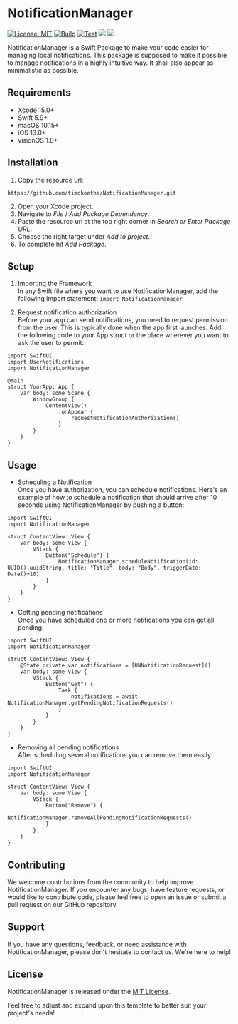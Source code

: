# NotificationManager
[![License: MIT](https://img.shields.io/badge/license-MIT-blue)](https://opensource.org/license/mit)
[![Build](https://github.com/timokoethe/NotificationManager/actions/workflows/build.yml/badge.svg?branch=main)](https://github.com/timokoethe/NotificationManager/actions/workflows/build.yml)
[![Test](https://github.com/timokoethe/NotificationManager/actions/workflows/test.yml/badge.svg?branch=main)](https://github.com/timokoethe/NotificationManager/actions/workflows/test.yml)
[![](https://img.shields.io/endpoint?url=https%3A%2F%2Fswiftpackageindex.com%2Fapi%2Fpackages%2Ftimokoethe%2FNotificationManager%2Fbadge%3Ftype%3Dswift-versions)](https://swiftpackageindex.com/timokoethe/NotificationManager)
[![](https://img.shields.io/endpoint?url=https%3A%2F%2Fswiftpackageindex.com%2Fapi%2Fpackages%2Ftimokoethe%2FNotificationManager%2Fbadge%3Ftype%3Dplatforms)](https://swiftpackageindex.com/timokoethe/NotificationManager)

NotificationManager is a Swift Package to make your code easier for managing local notifications.
This package is supposed to make it possible to manage notifications in a highly intuitive way.
It shall also appear as minimalistic as possible.

## Requirements
- Xcode 15.0+
- Swift 5.9+
- macOS 10.15+
- iOS 13.0+
- visionOS 1.0+

## Installation
1.  Copy the resource url:
```
https://github.com/timokoethe/NotificationManager.git
```
2.  Open your Xcode project.
3.  Navigate to _File_ / _Add Package Dependency_.
4.  Paste the resource url at the top right corner in _Search or Enter Package URL_.
5.  Choose the right target under _Add to project_.
6.  To complete hit _Add Package_.

## Setup
1. Importing the Framework <br>
In any Swift file where you want to use NotificationManager, add the following import statement:
```import NotificationManager```

2. Request notification authorization <br>
Before your app can send notifications, you need to request permission from the user. This is typically done when the app first launches. Add the following code to your App struct or the place wherever you want to ask the user to permit:
```
import SwiftUI
import UserNotifications
import NotificationManager

@main
struct YourApp: App {
    var body: some Scene {
        WindowGroup {
            ContentView()
                .onAppear {
                    requestNotificationAuthorization()
                }
        }
    }
}
```

## Usage
- Scheduling a Notification <br>
Once you have authorization, you can schedule notifications. Here's an example of how to schedule a notification that should arrive after 10 seconds using NotificationManager by pushing a button:

```
import SwiftUI
import NotificationManager

struct ContentView: View {
    var body: some View {
        VStack {
            Button("Schedule") {
                NotificationManager.scheduleNotification(id: UUID().uuidString, title: "Title", body: "Body", triggerDate: Date()+10)
            }
        }
    }
}
```

- Getting pending notifications <br>
Once you have scheduled one or more notifications you can get all pending:
```
import SwiftUI
import NotificationManager

struct ContentView: View {
    @State private var notifications = [UNNotificationRequest]()
    var body: some View {
        VStack {
            Button("Get") {
                Task {
                    notifications = await NotificationManager.getPendingNotificationRequests()
                }
            }
        }
    }
}
```

- Removing all pending notifications <br>
After scheduling several notifications you can remove them easily:
```
import SwiftUI
import NotificationManager

struct ContentView: View {
    var body: some View {
        VStack {
            Button("Remove") {
                NotificationManager.removeAllPendingNotificationRequests()
            }
        }
    }
}
```

## Contributing
We welcome contributions from the community to help improve NotificationManager. If you encounter any bugs, have feature requests, or would like to contribute code, please feel free to open an issue or submit a pull request on our GitHub repository.

## Support
If you have any questions, feedback, or need assistance with NotificationManager, please don't hesitate to contact us. We're here to help!

## License
NotificationManager is released under the [MIT License](https://opensource.org/license/mit).

Feel free to adjust and expand upon this template to better suit your project's needs!
